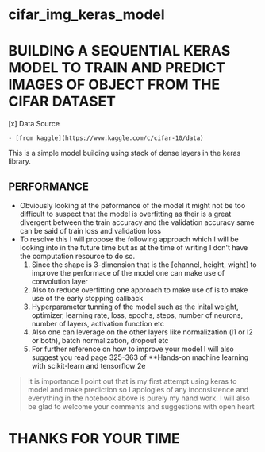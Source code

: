 # cifar_img_keras_model

# BUILDING A SEQUENTIAL KERAS MODEL TO TRAIN AND PREDICT IMAGES OF OBJECT FROM THE CIFAR DATASET

[x] Data Source

	- [from kaggle](https://www.kaggle.com/c/cifar-10/data)

This is a simple model building using stack of dense layers in the keras library.

## PERFORMANCE
- Obviously looking at the peformance of the model it might not be too difficult to suspect that the model is overfitting as their is a great divergent between the train accuracy and the validation accuracy same can be said of train loss and validation loss
- To resolve this I will propose the following approach which I will be looking into in the future time but as at the time of writing I don't have the computation resource to do so.
	1. Since the shape is 3-dimension that is the [channel, height, wight] to improve the performace of the model one can make use of convolution layer
	2. Also to reduce overfitting one approach to make use of is to make use of the early stopping callback
	3. Hyperparameter tunning of the model such as the inital weight, optimizer, learning rate, loss, epochs, steps, number of neurons, number of layers, activation function etc
	4. Also one can leverage on the other layers like normalization (l1 or l2 or both), batch normalization, dropout etc
	5. For further reference on how to improve your model I will also suggest you read page 325-363 of **Hands-on machine learning with scikit-learn and tensorflow 2e
> It is importance I point out that is my first attempt using keras to model and make prediction so I apologies of any inconsistence and everything in the notebook above is purely my hand work.
> I will also be glad to welcome your comments and suggestions with open heart 

# THANKS FOR YOUR TIME 